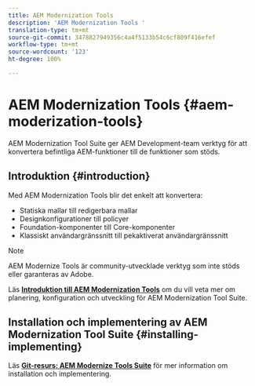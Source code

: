 ```yaml
---
title: AEM Modernization Tools
description: 'AEM Modernization Tools '
translation-type: tm+mt
source-git-commit: 3478827949356c4a4f5133b54c6cf809f416efef
workflow-type: tm+mt
source-wordcount: '123'
ht-degree: 100%

---
```



# AEM Modernization Tools {#aem-moderization-tools}

AEM Modernization Tool Suite ger AEM Development-team verktyg för att konvertera befintliga AEM-funktioner till de funktioner som stöds.


## Introduktion {#introduction}

Med AEM Modernization Tools blir det enkelt att konvertera:

* Statiska mallar till redigerbara mallar
* Designkonfigurationer till policyer
* Foundation-komponenter till Core-komponenter
* Klassiskt användargränssnitt till pekaktiverat användargränssnitt 

>[!NOTE]
>AEM Modernize Tools är community-utvecklade verktyg som inte stöds eller garanteras av Adobe.

Läs **[Introduktion till AEM Modernization Tools](https://opensource.adobe.com/aem-modernize-tools/)** om du vill veta mer om planering, konfiguration och utveckling för AEM Modernization Tool Suite.

## Installation och implementering av AEM Modernization Tool Suite {#installing-implementing}

Läs **[Git-resurs: AEM Modernize Tools Suite](https://github.com/adobe/aem-modernize-tools)** för mer information om installation och implementering.

